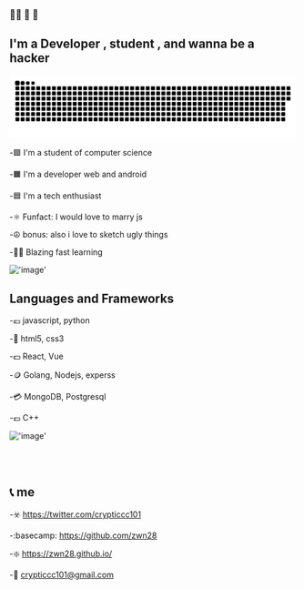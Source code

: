 ### 	:pirate_flag: :crossed_flags: :checkered_flag:

## I'm a Developer , student , and wanna be a hacker



!['contributions.svg'](contributions.svg)

-:green_square: I'm a student of computer science

-:orange_square: I'm a developer web and android

-:blue_square: I'm a tech enthusiast

-:atom_symbol: Funfact: I would love to marry js

-:peace_symbol: bonus: also i love to sketch ugly things

-:pirate_flag: Blazing fast learning



!['image'](giphy.gif)

## Languages and Frameworks
-:euro: javascript, python

-:money_with_wings: html5, css3

-:dollar: React, Vue

-:coin: Golang, Nodejs, experss

-:credit_card: MongoDB, Postgresql

-:pound: C++

!['image'](giphy3.gif)

<br />
<br />


## :telephone_receiver: me

-:biohazard: https://twitter.com/crypticcc101

-:basecamp:  https://github.com/zwn28

-:sparkle:  https://zwn28.github.io/

-:email:  crypticcc101@gmail.com




